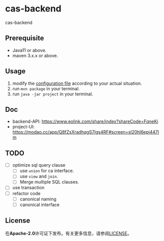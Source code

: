 # cas-backend
cas-backend

## Prerequisite
- Java11 or above.
- maven 3.x.x or above.

## Usage
1. modify the [configuration file](src/main/resources/application.yml) according to your actual situation.
2. run `mvn package` in your terminal.
3. run `java -jar project` in your terminal.

## Doc
- backend-API: https://www.eolink.com/share/index?shareCode=FqneKi
- project-UI: https://modao.cc/app/Q8fZsXradhqgS7lgs4RF#screen=sl20hl6epj447lm

## TODO
- [ ] optimize sql query clause
    - [ ] use `union` for ca interface.
    - [ ] use `view` and `join`.
    - [ ] Merge multiple SQL clauses.
- [ ] use transaction
- [ ] refactor code
    - [ ] canonical naming
    - [ ] canonical interface

## License
在**Apache-2.0**许可证下发布。有关更多信息，请参阅[LICENSE](LICENSE)。
